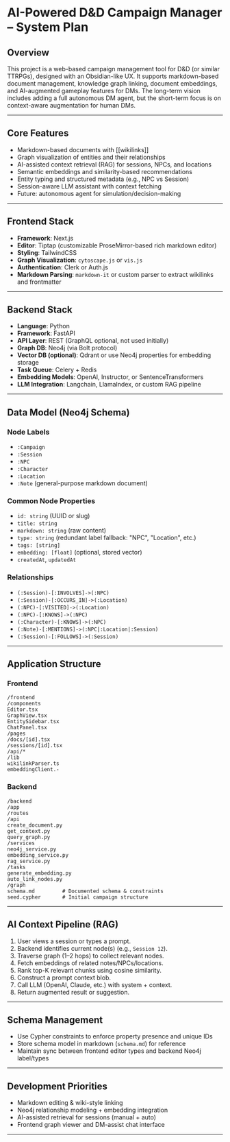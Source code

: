 # AI-Powered D&D Campaign Manager – System Plan

## Overview

This project is a web-based campaign management tool for D&D (or similar TTRPGs), designed with an Obsidian-like UX. It supports markdown-based document management, knowledge graph linking, document embeddings, and AI-augmented gameplay features for DMs. The long-term vision includes adding a full autonomous DM agent, but the short-term focus is on context-aware augmentation for human DMs.

---

## Core Features

- Markdown-based documents with [[wikilinks]]
- Graph visualization of entities and their relationships
- AI-assisted context retrieval (RAG) for sessions, NPCs, and locations
- Semantic embeddings and similarity-based recommendations
- Entity typing and structured metadata (e.g., NPC vs Session)
- Session-aware LLM assistant with context fetching
- Future: autonomous agent for simulation/decision-making

---

## Frontend Stack

- **Framework**: Next.js
- **Editor**: Tiptap (customizable ProseMirror-based rich markdown editor)
- **Styling**: TailwindCSS
- **Graph Visualization**: `cytoscape.js` or `vis.js`
- **Authentication**: Clerk or Auth.js
- **Markdown Parsing**: `markdown-it` or custom parser to extract wikilinks and frontmatter

---

## Backend Stack

- **Language**: Python
- **Framework**: FastAPI
- **API Layer**: REST (GraphQL optional, not used initially)
- **Graph DB**: Neo4j (via Bolt protocol)
- **Vector DB (optional)**: Qdrant or use Neo4j properties for embedding storage
- **Task Queue**: Celery + Redis
- **Embedding Models**: OpenAI, Instructor, or SentenceTransformers
- **LLM Integration**: Langchain, LlamaIndex, or custom RAG pipeline

---

## Data Model (Neo4j Schema)

### Node Labels
- `:Campaign`
- `:Session`
- `:NPC`
- `:Character`
- `:Location`
- `:Note` (general-purpose markdown document)

### Common Node Properties
- `id: string` (UUID or slug)
- `title: string`
- `markdown: string` (raw content)
- `type: string` (redundant label fallback: "NPC", "Location", etc.)
- `tags: [string]`
- `embedding: [float]` (optional, stored vector)
- `createdAt`, `updatedAt`

### Relationships
- `(:Session)-[:INVOLVES]->(:NPC)`
- `(:Session)-[:OCCURS_IN]->(:Location)`
- `(:NPC)-[:VISITED]->(:Location)`
- `(:NPC)-[:KNOWS]->(:NPC)`
- `(:Character)-[:KNOWS]->(:NPC)`
- `(:Note)-[:MENTIONS]->(:NPC|:Location|:Session)`
- `(:Session)-[:FOLLOWS]->(:Session)`

---

## Application Structure

### Frontend

```
/frontend
/components
Editor.tsx
GraphView.tsx
EntitySidebar.tsx
ChatPanel.tsx
/pages
/docs/[id].tsx
/sessions/[id].tsx
/api/*
/lib
wikilinkParser.ts
embeddingClient.- 
```

### Backend

```
/backend
/app
/routes
/api
create_document.py
get_context.py
query_graph.py
/services
neo4j_service.py
embedding_service.py
rag_service.py
/tasks
generate_embedding.py
auto_link_nodes.py
/graph
schema.md         # Documented schema & constraints
seed.cypher       # Initial campaign structure
```

---

## AI Context Pipeline (RAG)

1. User views a session or types a prompt.
2. Backend identifies current node(s) (e.g., `Session 12`).
3. Traverse graph (1–2 hops) to collect relevant nodes.
4. Fetch embeddings of related notes/NPCs/locations.
5. Rank top-K relevant chunks using cosine similarity.
6. Construct a prompt context blob.
7. Call LLM (OpenAI, Claude, etc.) with system + context.
8. Return augmented result or suggestion.

---

## Schema Management

- Use Cypher constraints to enforce property presence and unique IDs
- Store schema model in markdown (`schema.md`) for reference
- Maintain sync between frontend editor types and backend Neo4j label/types

---

## Development Priorities

- Markdown editing & wiki-style linking
- Neo4j relationship modeling + embedding integration
- AI-assisted retrieval for sessions (manual + auto)
- Frontend graph viewer and DM-assist chat interface

---
